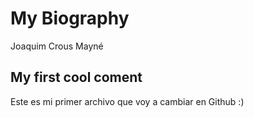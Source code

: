 # My Biography

Joaquim Crous Mayné

## My first cool coment

Este es mi primer archivo que voy a cambiar en Github :)
